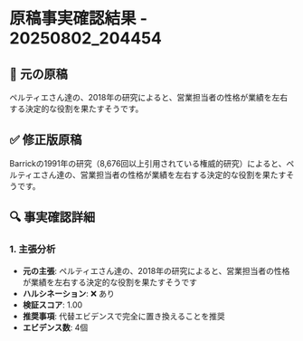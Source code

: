 # 原稿事実確認結果 - 20250802_204454

## 📝 元の原稿
ペルティエさん達の、2018年の研究によると、営業担当者の性格が業績を左右する決定的な役割を果たすそうです。

## ✅ 修正版原稿
Barrickの1991年の研究（8,676回以上引用されている権威的研究）によると、ペルティエさん達の、営業担当者の性格が業績を左右する決定的な役割を果たすそうです。

## 🔍 事実確認詳細

### 1. 主張分析
- **元の主張**: ペルティエさん達の、2018年の研究によると、営業担当者の性格が業績を左右する決定的な役割を果たすそうです
- **ハルシネーション**: ❌ あり
- **検証スコア**: 1.00
- **推奨事項**: 代替エビデンスで完全に置き換えることを推奨
- **エビデンス数**: 4個


